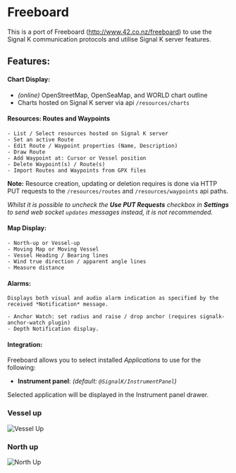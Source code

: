 # Freeboard

This is a port of Freeboard (http://www.42.co.nz/freeboard) to use the Signal K communication protocols and utilise Signal K server features.

## Features:

#### Chart Display:

- *(online)* OpenStreetMap, OpenSeaMap, and WORLD chart outline
- Charts hosted on Signal K server via api `/resources/charts`

#### Resources:  Routes and Waypoints

    - List / Select resources hosted on Signal K server
    - Set an active Route
    - Edit Route / Waypoint properties (Name, Description)
    - Draw Route
    - Add Waypoint at: Cursor or Vessel position
    - Delete Waypoint(s) / Route(s) 
    - Import Routes and Waypoints from GPX files

**Note:** Resource creation, updating or deletion requires is done via HTTP PUT requests to the `/resources/routes` and `/resources/waypoints` api paths.

*Whilst it is possible to uncheck the  **Use PUT Requests** checkbox in **Settings** to send web socket `updates` messages instead, it is not recommended.*
    
#### Map Display:

    - North-up or Vessel-up 
    - Moving Map or Moving Vessel
    - Vessel Heading / Bearing lines
    - Wind true direction / apparent angle lines
    - Measure distance

#### Alarms:

    Displays both visual and audio alarm indication as specified by the received *Notification* message.

    - Anchor Watch: set radius and raise / drop anchor (requires signalk-anchor-watch plugin)
    - Depth Notification display.

#### Integration: 

Freeboard allows you to select installed *Applications* to use for the following:

- **Instrument panel**: *(default: `@SignalK/InstrumentPanel`)*

Selected application will be displayed in the Instrument panel drawer.

### Vessel up
![Vessel Up](https://raw.githubusercontent.com/SignalK/signalk-server-java/master/src/test/resources/samples/freeboard-sk-vessel-up.png)

### North up
![North Up](https://raw.githubusercontent.com/SignalK/signalk-server-java/master/src/test/resources/samples/freeboard-sk-north-up.png)


